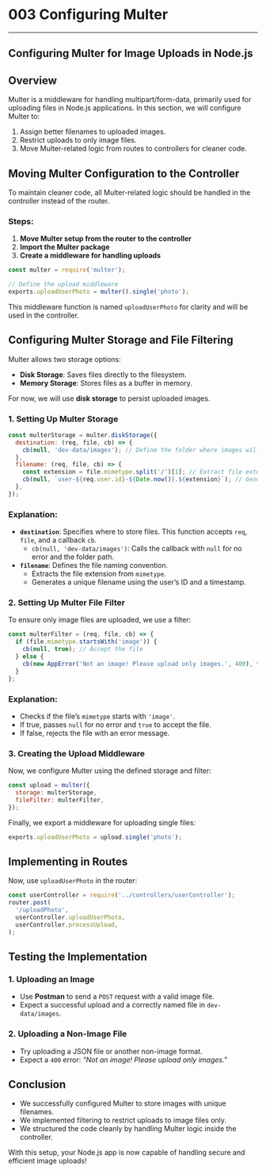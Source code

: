 # 003 Configuring Multer

---

## Configuring Multer for Image Uploads in Node.js

## Overview

Multer is a middleware for handling multipart/form-data, primarily used for uploading files in Node.js applications.
In this section, we will configure Multer to:

1. Assign better filenames to uploaded images.
2. Restrict uploads to only image files.
3. Move Multer-related logic from routes to controllers for cleaner code.

## Moving Multer Configuration to the Controller

To maintain cleaner code, all Multer-related logic should be handled in the controller instead of the router.

### Steps:

1. **Move Multer setup from the router to the controller**
2. **Import the Multer package**
3. **Create a middleware for handling uploads**

```jsx
const multer = require('multer');

// Define the upload middleware
exports.uploadUserPhoto = multer().single('photo');
```

This middleware function is named `uploadUserPhoto` for clarity and will be used in the controller.

## Configuring Multer Storage and File Filtering

Multer allows two storage options:

- **Disk Storage**: Saves files directly to the filesystem.
- **Memory Storage**: Stores files as a buffer in memory.

For now, we will use **disk storage** to persist uploaded images.

### 1. Setting Up Multer Storage

```jsx
const multerStorage = multer.diskStorage({
  destination: (req, file, cb) => {
    cb(null, 'dev-data/images'); // Define the folder where images will be stored
  },
  filename: (req, file, cb) => {
    const extension = file.mimetype.split('/')[1]; // Extract file extension
    cb(null, `user-${req.user.id}-${Date.now()}.${extension}`); // Generate unique filename
  },
});
```

### Explanation:

- **`destination`**: Specifies where to store files. This function accepts `req`, `file`, and a callback `cb`.
  - `cb(null, 'dev-data/images')`: Calls the callback with `null` for no error and the folder path.
- **`filename`**: Defines the file naming convention.
  - Extracts the file extension from `mimetype`.
  - Generates a unique filename using the user’s ID and a timestamp.

### 2. Setting Up Multer File Filter

To ensure only image files are uploaded, we use a filter:

```jsx
const multerFilter = (req, file, cb) => {
  if (file.mimetype.startsWith('image')) {
    cb(null, true); // Accept the file
  } else {
    cb(new AppError('Not an image! Please upload only images.', 400), false); // Reject the file
  }
};
```

### Explanation:

- Checks if the file’s `mimetype` starts with `'image'`.
- If true, passes `null` for no error and `true` to accept the file.
- If false, rejects the file with an error message.

### 3. Creating the Upload Middleware

Now, we configure Multer using the defined storage and filter:

```jsx
const upload = multer({
  storage: multerStorage,
  fileFilter: multerFilter,
});
```

Finally, we export a middleware for uploading single files:

```jsx
exports.uploadUserPhoto = upload.single('photo');
```

## Implementing in Routes

Now, use `uploadUserPhoto` in the router:

```jsx
const userController = require('../controllers/userController');
router.post(
  '/uploadPhoto',
  userController.uploadUserPhoto,
  userController.processUpload,
);
```

## Testing the Implementation

### 1. Uploading an Image

- Use **Postman** to send a `POST` request with a valid image file.
- Expect a successful upload and a correctly named file in `dev-data/images`.

### 2. Uploading a Non-Image File

- Try uploading a JSON file or another non-image format.
- Expect a `400` error: _"Not an image! Please upload only images."_

## Conclusion

- We successfully configured Multer to store images with unique filenames.
- We implemented filtering to restrict uploads to image files only.
- We structured the code cleanly by handling Multer logic inside the controller.

With this setup, your Node.js app is now capable of handling secure and efficient image uploads!

